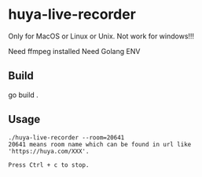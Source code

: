 # huya-live-recorder

Only for MacOS or Linux or Unix. Not work for windows!!!

Need ffmpeg installed
Need Golang ENV

## Build
go build .

## Usage

    ./huya-live-recorder --room=20641
    20641 means room name which can be found in url like 'https://huya.com/XXX'.

    Press Ctrl + c to stop.
